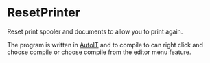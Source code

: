 # ResetPrinter
Reset print spooler and documents to allow you to print again.

The program is written in [AutoIT](https://www.autoitscript.com/site/) and to compile to can right click and choose compile or choose compile from the editor menu feature. 
